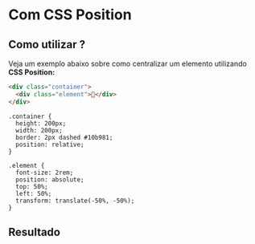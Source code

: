 # Com CSS Position

## Como utilizar ?

Veja um exemplo abaixo sobre como centralizar um elemento utilizando **CSS Position:**

```html
<div class="container">
  <div class="element">🦄</div>
</div>
```

```css{5,10-13}
.container {
  height: 200px;
  width: 200px;
  border: 2px dashed #10b981;
  position: relative;
}

.element {
  font-size: 2rem;
  position: absolute;
  top: 50%;
  left: 50%;
  transform: translate(-50%, -50%);
}
```

## Resultado

<script setup>
import Center from '../../components/Center.vue'
</script>

<Center method="position" />
